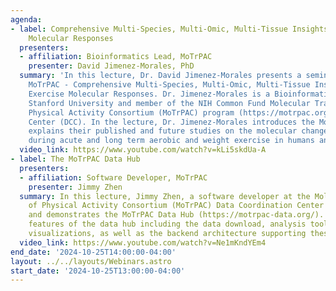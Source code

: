 ```yaml
---
agenda:
- label: Comprehensive Multi-Species, Multi-Omic, Multi-Tissue Insights into Exercise
    Molecular Responses
  presenters:
  - affiliation: Bioinformatics Lead, MoTrPAC
    presenter: David Jimenez-Morales, PhD
  summary: 'In this lecture, Dr. David Jimenez-Morales presents a seminar titled:
    MoTrPAC - Comprehensive Multi-Species, Multi-Omic, Multi-Tissue Insights into
    Exercise Molecular Responses. Dr. Jimenez-Morales is a Bioinformatics Lead at
    Stanford University and member of the NIH Common Fund Molecular Transducers of
    Physical Activity Consortium (MoTrPAC) program (https://motrpac.org/) Data Coordination
    Center (DCC). In the lecture, Dr. Jimenez-Morales introduces the MoTrPAC DCC and
    explains their published and future studies on the molecular changes that occur
    during acute and long term aerobic and weight exercise in humans and rats.'
  video_link: https://www.youtube.com/watch?v=kLi5skdUa-A
- label: The MoTrPAC Data Hub
  presenters:
  - affiliation: Software Developer, MoTrPAC
    presenter: Jimmy Zhen
  summary: In this lecture, Jimmy Zhen, a software developer at the Molecular Transducers
    of Physical Activity Consortium (MoTrPAC) Data Coordination Center (DCC) explains
    and demonstrates the MoTrPAC Data Hub (https://motrpac-data.org/). He covers various
    features of the data hub including the data download, analysis tools, and interactive
    visualizations, as well as the backend architecture supporting these features.
  video_link: https://www.youtube.com/watch?v=Ne1mKndYEm4
end_date: '2024-10-25T14:00:00-04:00'
layout: ../../layouts/Webinars.astro
start_date: '2024-10-25T13:00:00-04:00'
---
```


